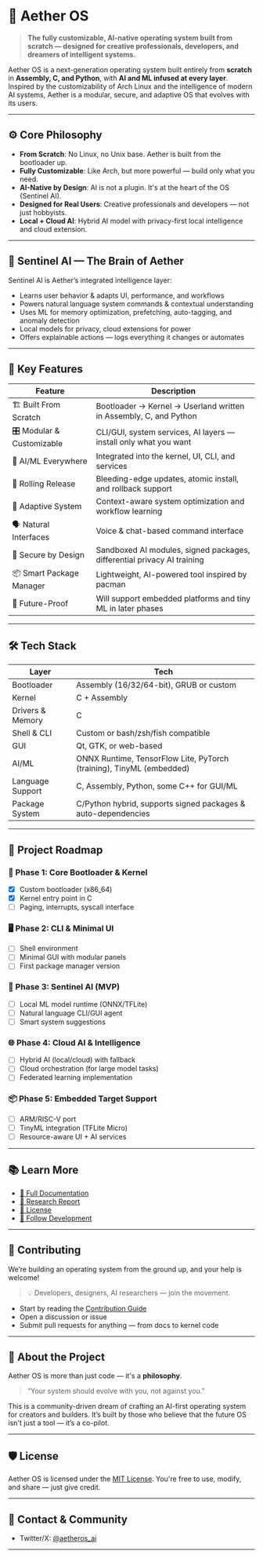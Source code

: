 # 🌌 Aether OS

> **The fully customizable, AI-native operating system built from scratch — designed for creative professionals, developers, and dreamers of intelligent systems.**

Aether OS is a next-generation operating system built entirely from **scratch** in **Assembly, C, and Python**, with **AI and ML infused at every layer**. Inspired by the customizability of Arch Linux and the intelligence of modern AI systems, Aether is a modular, secure, and adaptive OS that evolves with its users.

---

## ⚙️ Core Philosophy

- **From Scratch**: No Linux, no Unix base. Aether is built from the bootloader up.
- **Fully Customizable**: Like Arch, but more powerful — build only what you need.
- **AI-Native by Design**: AI is not a plugin. It's at the heart of the OS (Sentinel AI).
- **Designed for Real Users**: Creative professionals and developers — not just hobbyists.
- **Local + Cloud AI**: Hybrid AI model with privacy-first local intelligence and cloud extension.

---

## 🧠 Sentinel AI — The Brain of Aether

Sentinel AI is Aether’s integrated intelligence layer:

- Learns user behavior & adapts UI, performance, and workflows
- Powers natural language system commands & contextual understanding
- Uses ML for memory optimization, prefetching, auto-tagging, and anomaly detection
- Local models for privacy, cloud extensions for power
- Offers explainable actions — logs everything it changes or automates

---

## 🧩 Key Features

| Feature | Description |
|--------|-------------|
| 🏗️ Built From Scratch | Bootloader → Kernel → Userland written in Assembly, C, and Python |
| 🎛️ Modular & Customizable | CLI/GUI, system services, AI layers — install only what you want |
| 🧠 AI/ML Everywhere | Integrated into the kernel, UI, CLI, and services |
| 🔄 Rolling Release | Bleeding-edge updates, atomic install, and rollback support |
| 🧬 Adaptive System | Context-aware system optimization and workflow learning |
| 🗣️ Natural Interfaces | Voice & chat-based command interface |
| 🔐 Secure by Design | Sandboxed AI modules, signed packages, differential privacy AI training |
| 📦 Smart Package Manager | Lightweight, AI-powered tool inspired by pacman |
| 📱 Future-Proof | Will support embedded platforms and tiny ML in later phases |

---

## 🛠️ Tech Stack

| Layer | Tech |
|------|------|
| Bootloader | Assembly (16/32/64-bit), GRUB or custom |
| Kernel | C + Assembly |
| Drivers & Memory | C |
| Shell & CLI | Custom or bash/zsh/fish compatible |
| GUI | Qt, GTK, or web-based |
| AI/ML | ONNX Runtime, TensorFlow Lite, PyTorch (training), TinyML (embedded) |
| Language Support | C, Assembly, Python, some C++ for GUI/ML |
| Package System | C/Python hybrid, supports signed packages & auto-dependencies |

---

## 🚀 Project Roadmap

### 🧱 Phase 1: Core Bootloader & Kernel
- [x] Custom bootloader (x86_64)
- [x] Kernel entry point in C
- [ ] Paging, interrupts, syscall interface

### 🖥️ Phase 2: CLI & Minimal UI
- [ ] Shell environment
- [ ] Minimal GUI with modular panels
- [ ] First package manager version

### 🧠 Phase 3: Sentinel AI (MVP)
- [ ] Local ML model runtime (ONNX/TFLite)
- [ ] Natural language CLI/GUI agent
- [ ] Smart system suggestions

### 🌐 Phase 4: Cloud AI & Intelligence
- [ ] Hybrid AI (local/cloud) with fallback
- [ ] Cloud orchestration (for large model tasks)
- [ ] Federated learning implementation

### 📦 Phase 5: Embedded Target Support
- [ ] ARM/RISC-V port
- [ ] TinyML integration (TFLite Micro)
- [ ] Resource-aware UI + AI services

---

## 📚 Learn More

- [📖 Full Documentation](./docs/)
- [🧠 Research Report](./RESEARCH.md)
- [📜 License](./LICENSE)
- [📢 Follow Development](https://github.com/yourusername/aether-os)

---

## 🤝 Contributing

We’re building an operating system from the ground up, and your help is welcome!

> 💡 Developers, designers, AI researchers — join the movement.

- Start by reading the [Contribution Guide](./CONTRIBUTING.md)
- Open a discussion or issue
- Submit pull requests for anything — from docs to kernel code

---

## 🧙 About the Project

Aether OS is more than just code — it's a **philosophy**.
> “Your system should evolve with you, not against you.”

This is a community-driven dream of crafting an AI-first operating system for creators and builders. It’s built by those who believe that the future OS isn't just a tool — it’s a co-pilot.

---

## 🛡 License

Aether OS is licensed under the [MIT License](./LICENSE). You're free to use, modify, and share — just give credit.

---

## 🔗 Contact & Community

- Twitter/X: [@aetheros_ai](https://x.com/ather_os_ai)

---

